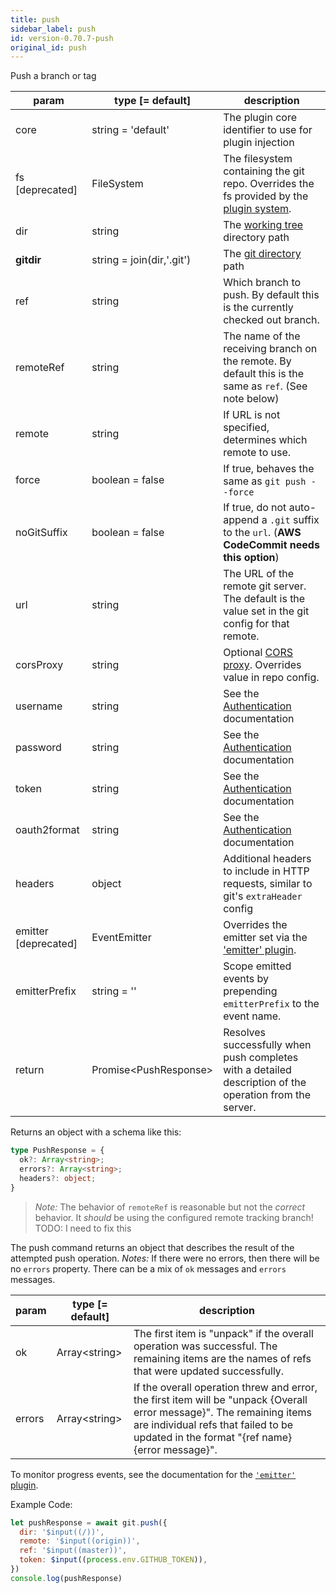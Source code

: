 ```yaml
---
title: push
sidebar_label: push
id: version-0.70.7-push
original_id: push
---
```


Push a branch or tag

| param                | type [= default]          | description                                                                                                |
| -------------------- | ------------------------- | ---------------------------------------------------------------------------------------------------------- |
| core                 | string = 'default'        | The plugin core identifier to use for plugin injection                                                     |
| fs [deprecated]      | FileSystem                | The filesystem containing the git repo. Overrides the fs provided by the [plugin system](./plugin_fs.md).  |
| dir                  | string                    | The [working tree](dir-vs-gitdir.md) directory path                                                        |
| **gitdir**           | string = join(dir,'.git') | The [git directory](dir-vs-gitdir.md) path                                                                 |
| ref                  | string                    | Which branch to push. By default this is the currently checked out branch.                                 |
| remoteRef            | string                    | The name of the receiving branch on the remote. By default this is the same as `ref`. (See note below)     |
| remote               | string                    | If URL is not specified, determines which remote to use.                                                   |
| force                | boolean = false           | If true, behaves the same as `git push --force`                                                            |
| noGitSuffix          | boolean = false           | If true, do not auto-append a `.git` suffix to the `url`. (**AWS CodeCommit needs this option**)           |
| url                  | string                    | The URL of the remote git server. The default is the value set in the git config for that remote.          |
| corsProxy            | string                    | Optional [CORS proxy](https://www.npmjs.com/%40isomorphic-git/cors-proxy). Overrides value in repo config. |
| username             | string                    | See the [Authentication](./authentication.html) documentation                                              |
| password             | string                    | See the [Authentication](./authentication.html) documentation                                              |
| token                | string                    | See the [Authentication](./authentication.html) documentation                                              |
| oauth2format         | string                    | See the [Authentication](./authentication.html) documentation                                              |
| headers              | object                    | Additional headers to include in HTTP requests, similar to git's `extraHeader` config                      |
| emitter [deprecated] | EventEmitter              | Overrides the emitter set via the ['emitter' plugin](./plugin_emitter.md).                                 |
| emitterPrefix        | string = ''               | Scope emitted events by prepending `emitterPrefix` to the event name.                                      |
| return               | Promise\<PushResponse\>   | Resolves successfully when push completes with a detailed description of the operation from the server.    |

Returns an object with a schema like this:

```ts
type PushResponse = {
  ok?: Array<string>;
  errors?: Array<string>;
  headers?: object;
}
```

> *Note:* The behavior of `remoteRef` is reasonable but not the _correct_ behavior. It _should_ be using the configured remote tracking branch! TODO: I need to fix this

The push command returns an object that describes the result of the attempted push operation.
*Notes:* If there were no errors, then there will be no `errors` property. There can be a mix of `ok` messages and `errors` messages.

| param  | type [= default] | description                                                                                                                                                                                                      |
| ------ | ---------------- | ---------------------------------------------------------------------------------------------------------------------------------------------------------------------------------------------------------------- |
| ok     | Array\<string\>  | The first item is "unpack" if the overall operation was successful. The remaining items are the names of refs that were updated successfully.                                                                    |
| errors | Array\<string\>  | If the overall operation threw and error, the first item will be "unpack {Overall error message}". The remaining items are individual refs that failed to be updated in the format "{ref name} {error message}". |

To monitor progress events, see the documentation for the [`'emitter'` plugin](./plugin_emitter.md).

Example Code:

```js live
let pushResponse = await git.push({
  dir: '$input((/))',
  remote: '$input((origin))',
  ref: '$input((master))',
  token: $input((process.env.GITHUB_TOKEN)),
})
console.log(pushResponse)
```

<script>
(function rewriteEditLink() {
  const el = document.querySelector('a.edit-page-link.button');
  if (el) {
    el.href = 'https://github.com/isomorphic-git/isomorphic-git/edit/main/src/commands/push.js';
  }
})();
</script>